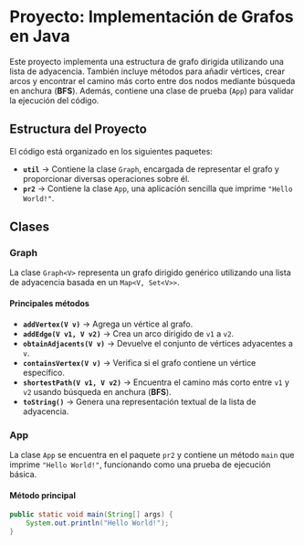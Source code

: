 # **Proyecto: Implementación de Grafos en Java**

Este proyecto implementa una estructura de grafo dirigida utilizando una lista de adyacencia. También incluye métodos para añadir vértices, crear arcos y encontrar el camino más corto entre dos nodos mediante búsqueda en anchura (**BFS**). Además, contiene una clase de prueba (`App`) para validar la ejecución del código.

## **Estructura del Proyecto**

El código está organizado en los siguientes paquetes:

- **`util`** → Contiene la clase `Graph`, encargada de representar el grafo y proporcionar diversas operaciones sobre él.
- **`pr2`** → Contiene la clase `App`, una aplicación sencilla que imprime `"Hello World!"`.

## **Clases**

### **Graph**
La clase `Graph<V>` representa un grafo dirigido genérico utilizando una lista de adyacencia basada en un `Map<V, Set<V>>`.

#### **Principales métodos**
- **`addVertex(V v)`** → Agrega un vértice al grafo.
- **`addEdge(V v1, V v2)`** → Crea un arco dirigido de `v1` a `v2`.
- **`obtainAdjacents(V v)`** → Devuelve el conjunto de vértices adyacentes a `v`.
- **`containsVertex(V v)`** → Verifica si el grafo contiene un vértice específico.
- **`shortestPath(V v1, V v2)`** → Encuentra el camino más corto entre `v1` y `v2` usando búsqueda en anchura (**BFS**).
- **`toString()`** → Genera una representación textual de la lista de adyacencia.

### **App**
La clase `App` se encuentra en el paquete `pr2` y contiene un método `main` que imprime `"Hello World!"`, funcionando como una prueba de ejecución básica.

#### **Método principal**
```java
public static void main(String[] args) {
    System.out.println("Hello World!");
}